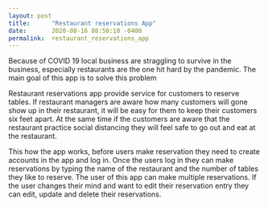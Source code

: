 ```yaml
---
layout: post
title:      "Restaurant reservations App"
date:       2020-08-16 08:50:10 -0400
permalink:  restaurant_reservations_app
---
```



Because of COVID 19 local business are straggling to survive in the business, especially restaurants are the one hit hard by the pandemic. The main goal of this app is to  solve this problem

Restaurant reservations app provide service	for customers to reserve tables.  If restaurant managers are aware how many customers will gone show up in their restaurant, it will be easy for them to keep their customers six feet apart. At the same time if the customers are aware that the restaurant practice social distancing they will feel safe to go out and eat at the restaurant. 

This how the app works, before users make reservation they need to create accounts in the app and log in. Once the users log in they can make reservations by typing the name of the restaurant and the number of tables they like to reserve. The user of this app can make multiple reservations. If the user changes their mind and want to edit their reservation entry they can edit, update and delete their reservations. 



